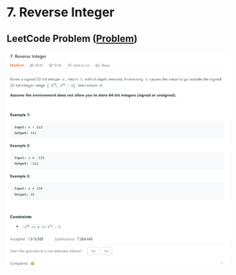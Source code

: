 # 7. Reverse Integer

## LeetCode Problem ([Problem](https://leetcode.com/problems/reverse-integer/))

![Problem, The problem image](/assets/7-reverse-integer.png)
